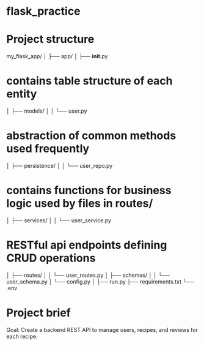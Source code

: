 # flask_practice

# Project structure

my_flask_app/
│
├── app/
│   ├── __init__.py
# contains table structure of each entity
│   ├── models/ 
│   │   └── user.py
# abstraction of common methods used frequently
│   ├── persistence/
│   │   └── user_repo.py
# contains functions for business logic used by files in routes/
│   ├── services/
│   │   └── user_service.py
# RESTful api endpoints defining CRUD operations
│   ├── routes/
│   │   └── user_routes.py
│   ├── schemas/
│   │   └── user_schema.py
│   └── config.py
│
├── run.py
├── requirements.txt
└── .env

# Project brief
Goal:
Create a backend REST API to manage users, recipes, and reviews for each recipe.
